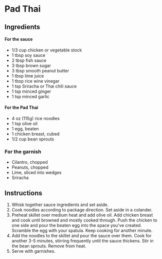 # Pad Thai

## Ingredients 

#### For the sauce
- 1/3 cup chicken or vegetable stock
- 1 tbsp soy sauce
- 2 tbsp fish sauce
- 3 tbsp brown sugar
- 3 tbsp smooth peanut butter
- 1 tbsp lime juice
- 1 tbsp rice wine vinegar
- 1 tsp Sriracha or Thai chili sauce
- 1 tsp minced ginger
- 1 tsp minced garlic

#### For the Pad Thai
- 4 oz (115g) rice noodles
- 1 tsp olive oil
- 1 egg, beaten
- 1 chicken breast, cubed
- 1/2 cup bean sprouts

### For the garnish
- Cilantro, chopped
- Peanuts, chopped
- Lime, sliced into wedges
- Sriracha

## Instructions

1. Whisk together sauce ingredients and set aside.
2. Cook noodles according to package direction. Set aside in a colander.
3. Preheat skillet over medium heat and add olive oil. Add chicken breast and cook until browned and mostly cooked through. Push the chicken to one side and pour the beaten egg into the space you've created. Scramble the egg with your spatula. Keep cooking for another minute.
4. Add the noodles to the skillet and pour the sauce over them. Cook for another 3-5 minutes, stirring frequently until the sauce thickens. Stir in the bean sprouts. Remove from heat.
5. Serve with garnishes.